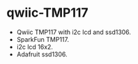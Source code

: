 # qwiic-TMP117
- Qwiic TMP117 with i2c lcd and ssd1306.
- SparkFun TMP117.
- i2c lcd 16x2.
- Adafruit ssd1306.
